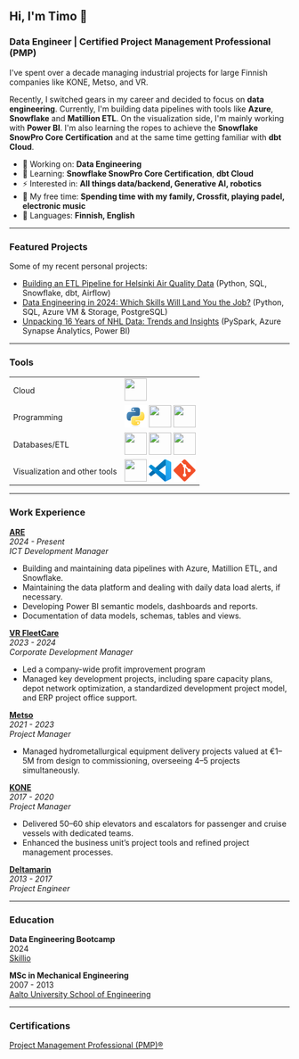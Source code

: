 ## Hi, I'm Timo 👋

### Data Engineer | Certified Project Management Professional (PMP)

I've spent over a decade managing industrial projects for large Finnish companies like KONE, Metso, and VR. 

Recently, I switched gears in my career and decided to focus on **data engineering**. Currently, I'm building data pipelines with tools like **Azure**, **Snowflake** and **Matillion ETL**. On the visualization side, I'm mainly working with **Power BI**. I'm also learning the ropes to achieve the **Snowflake SnowPro Core Certification** and at the same time getting familiar with **dbt Cloud**.

- 🔨 Working on: **Data Engineering**
- 📘 Learning: **Snowflake SnowPro Core Certification**, **dbt Cloud**
- ⚡ Interested in: **All things data/backend, Generative AI, robotics**
- 🌴 My free time: **Spending time with my family, Crossfit, playing padel, electronic music**
- 💬 Languages: **Finnish, English**

---

### Featured Projects

Some of my recent personal projects:

* <a href="https://github.com/timosarkka/helsinki-air-quality" target="_blank">Building an ETL Pipeline for Helsinki Air Quality Data</a> (Python, SQL, Snowflake, dbt, Airflow)
* <a href="https://github.com/timosarkka/data-eng-skills" target="_blank">Data Engineering in 2024: Which Skills Will Land You the Job?</a> (Python, SQL, Azure VM & Storage, PostgreSQL)
* <a href="https://github.com/timosarkka/nhl-elt-analysis" target=”_blank”>Unpacking 16 Years of NHL Data: Trends and Insights</a> (PySpark, Azure Synapse Analytics, Power BI)

---

### Tools

<table>
    <tr>
        <td>Cloud</td>
        <td>
            <a href="https://azure.microsoft.com" target=”_blank”><img src="https://upload.wikimedia.org/wikipedia/commons/f/fa/Microsoft_Azure.svg" width="40" height="40"></a>
        </td>   
    </tr>
    <tr>
        <td>Programming</td>
        <td>
            <a href="https://www.python.org/" target=”_blank”><img src="https://github.com/devicons/devicon/blob/v2.13.0/icons/python/python-original.svg" width="40" height="40"/></a>
            <a href="https://numpy.org/" target=”_blank”><img src="https://cdn.worldvectorlogo.com/logos/numpy-1.svg" width="40" height="40"/></a>
            <a href="https://pandas.pydata.org/" target=”_blank”><img src="https://upload.wikimedia.org/wikipedia/commons/thumb/2/22/Pandas_mark.svg/674px-Pandas_mark.svg.png" width="40" height="40"/></a>
        </td>
    </tr>
    <tr>
        <td>Databases/ETL</td>
        <td>
            <a href="https://www.snowflake.com/en/" target=”_blank”><img src="https://companieslogo.com/img/orig/SNOW-35164165.png?t=1720244494" width="40" height="40"/></a>
            <a href="https://www.matillion.com/matillion-etl" target=”_blank”><img src="https://cdn.prod.website-files.com/61ddd0b42c51f89b7de1e910/667f22f950cc4db776f23203_667ef82f0f02ee8d2f00c9a1_matillion-new.svg" width="40" height="40"/></a>
            <a href="https://www.getdbt.com/" target=”_blank”><img src="https://svgmix.com/uploads/a9ea0e-dbt-icon.svg" width="40" height="40"/></a>
        </td>
    </tr>
    <tr>
        <td>Visualization and other tools</td>
        <td>
            <a href="https://www.microsoft.com/en-us/power-platform/products/power-bi" target=”_blank”><img src="https://upload.wikimedia.org/wikipedia/commons/c/cf/New_Power_BI_Logo.svg" width="40" height="40"/></a>
            <a href="https://code.visualstudio.com/" target=”_blank”><img src="https://github.com/devicons/devicon/blob/v2.13.0/icons/vscode/vscode-original.svg" width="40" height="40"/></a>
            <a href="https://git-scm.com/" target=”_blank”><img src="https://github.com/devicons/devicon/blob/v2.13.0/icons/git/git-original.svg" width="40" height="40"/></a>
        </td>
    </tr>
</table>

---

### Work Experience

<a href="https://www.are.fi/en/" target=”_blank”>**ARE**</a>\
*2024 - Present*\
*ICT Development Manager*

* Building and maintaining data pipelines with Azure, Matillion ETL, and Snowflake.
* Maintaining the data platform and dealing with daily data load alerts, if necessary.
* Developing Power BI semantic models, dashboards and reports.
* Documentation of data models, schemas, tables and views.

<a href="https://www.vrfleetcare.com/en" target=”_blank”>**VR FleetCare**</a>  
*2023 - 2024*  
*Corporate Development Manager*  

* Led a company-wide profit improvement program 
* Managed key development projects, including spare capacity plans, depot network optimization, a standardized development project model, and ERP project office support.

<a href="https://www.metso.com/" target=”_blank”>**Metso**</a>  
*2021 - 2023*  
*Project Manager*  

* Managed hydrometallurgical equipment delivery projects valued at €1–5M from design to commissioning, overseeing 4–5 projects simultaneously.

<a href="https://www.kone.com/en/" target=”_blank”>**KONE**</a>  
*2017 - 2020*  
*Project Manager*  

* Delivered 50–60 ship elevators and escalators for passenger and cruise vessels with dedicated teams.
* Enhanced the business unit’s project tools and refined project management processes.

<a href="https://www.deltamarin.com/" target=”_blank”>**Deltamarin**</a>  
*2013 - 2017*  
*Project Engineer*  

---

### Education

**Data Engineering Bootcamp**\
2024\
<a href="https://skillio.ai/" target=”_blank”>Skillio</a>

**MSc in Mechanical Engineering**\
2007 - 2013\
<a href="https://www.aalto.fi/en">Aalto University School of Engineering</a>

---

### Certifications

[Project Management Professional (PMP)®](https://www.credly.com/badges/09dace82-3b47-459e-bfbd-b292ae4cdefd/public_url)
